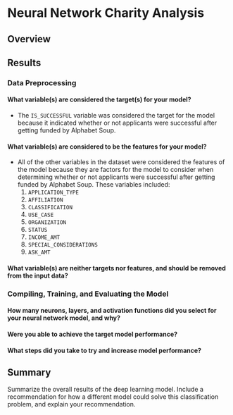 # Neural Network Charity Analysis

## Overview

## Results
### Data Preprocessing
#### What variable(s) are considered the target(s) for your model?
- The `IS_SUCCESSFUL` variable was considered the target for the model because it indicated whether or not applicants were successful after getting funded by Alphabet Soup.
#### What variable(s) are considered to be the features for your model?
- All of the other variables in the dataset were considered the features of the model because they are factors for the model to consider when determining whether or not applicants were successful after getting funded by Alphabet Soup. These variables included:
    1. `APPLICATION_TYPE`
    2. `AFFILIATION`
    3. `CLASSIFICATION`
    4. `USE_CASE`
    5. `ORGANIZATION`
    6. `STATUS`
    7. `INCOME_AMT`
    8. `SPECIAL_CONSIDERATIONS`
    9. `ASK_AMT`
#### What variable(s) are neither targets nor features, and should be removed from the input data?

### Compiling, Training, and Evaluating the Model
#### How many neurons, layers, and activation functions did you select for your neural network model, and why?
#### Were you able to achieve the target model performance?
#### What steps did you take to try and increase model performance?

## Summary
Summarize the overall results of the deep learning model. Include a recommendation for how a different model could solve this classification problem, and explain your recommendation.